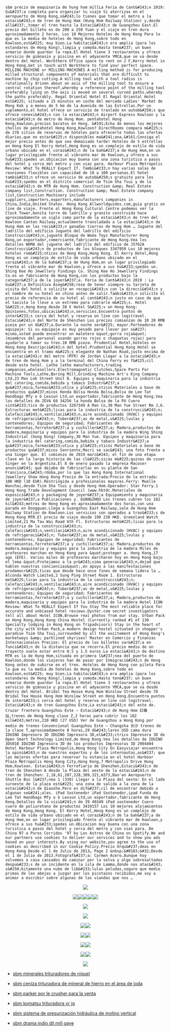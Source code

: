 
```
sbm precio de maquinaria de hung hom millLa Feria de Cant&#243;n 2019: Gu&#237;a completa para organizar tu viaje Si aterrizas en el aeropuerto de Hong Kong,s&#243;lo tienes que tomar el metro a la estaci&#243;n de tren de Hung Hom (Hung Hom Railway Station) y,desde all&#237;,tomar el tren hasta la Estaci&#243;n de Guangzhou East.El precio del billete es de 200 a 250 Yuan y el viaje en tren dura aproximadamente 2 horas. Los 10 Mejores Hoteles de Hong Kong Para lo que es la media de hoteles de Hong Kong,sobre todo en Kowloon,est&#225; muy bien.La habitaci&#243;n era amplia (para los estandares de Hong Kong),limpia y comoda.Hasta ten&#237; un buen armario donde guardar la ropa.El Hotel tiene 3 restaurantes y ofrece servicio de gimnasio y piscina en el adyacente YMCA,que se va desde dentro del Hotel. Workthere Office space to rent on 2 F,Kerry Hotel in Hong Kong.Get in touch with Workthere to find your perfect space. MILLING MACHINE or MILLING MACHINES A milling method is for producing milled structural components of materials that are difficult to machine by chip cutting.A milling tool with a tool radius is rotationally driven about an axis of the milling tool to ensure a central rotation thereof,whereby a reference point of the milling tool preferably lying on the axis is moved on several curved paths,whereby the paths preferably. Regal Oriental Hotel El Regal Oriental Hotel est&#225; situado a 15 minutos en coche del mercado Ladies' Market de Mong Kok y a menos de 5 km de la Avenida de las Estrellas.Por un suplemento,el hotel ofrece un servicio de traslado en autob&#250;s que ofrece conexi&#243;n con la estaci&#243;n Airport Express Kowloon y la estaci&#243;n de metro de Hung Hom. pentahotel Hong Kong,Kowloon,precios baratos en Hong. &#191;Echa de menos los mejores chollos de pentahotel Hong Kong,Kowloon? DirectRooms compara m&#225;s de 278 sitios de reservas de hoteles para ofrecerle todas las ofertas diarias,que no estar&#225;n disponibles ma&#241;ana.&#161;Consiga el mejor precio antes de que sea demasiado tarde! Hoteles de 5 estrellas en Hong Kong El Kerry Hotel,Hong Kong es un complejo de estilo de vida urbano ubicado en el coraz&#243;n de la bah&#237;a de Hung Hom,en un lugar privilegiado frente al vibrante mar de Kowloon,y ofrece a sus hu&#233;spedes un.Ubicacion muy buena con una zona turistica a pasos del hotel y cerca del metro y con vias para. Harbour Plaza Metropolis Review: What To REALLY Expect If. Tambi&#233;n hay varias salas de reuniones flexibles con capacidad de 10 a 100 personas.El hotel tambi&#233;n ofrece un servicio de autob&#250;s gratuito para los hu&#233;spedes en el distrito comercial de Tsim Sha Tsui y de la estaci&#243;n de MTR de Hung Hom. Construction &amp; Real Estate company list,Construction. Construction &amp; Real Estate company list,Construction Machinery include suppliers,importers,exporters,manufacturers companies in China,India,United States. Hong Kong Allworldguides.com,guia gratis on line de viaje. Frente al Hong Kong Cultural Centre podemos ver la Clock Tower,bonita torre de ladrillo y granito construida hace aproximadamente un siglo como parte de la estaci&#243;n de tren del Kowloon Canton Railway,actualmente transladada a la estaci&#243;n de Hung Hom en las reci&#233;n ganadas tierras de Hung Hom … Juguete del ladrillo del edificio Juguete del ladrillo del edificio Construcci&#243;n,juguete Bloque de Woma Toys Manufacturer Hong Kong,un exportador,comerciante,fabricante de Hong Kong.Vea los detalles WOMA del juguete del ladrillo del edificio de J5762A Construcci&#243;n de productos de los bloques 3347959 Los 10 mejores hoteles rom&#225;nticos de Hong Kong,Hong Kong. El Kerry Hotel,Hong Kong es un complejo de estilo de vida urbano ubicado en el coraz&#243;n de la bah&#237;a de Hung Hom,en un lugar privilegiado frente al vibrante mar de Kowloon,y ofrece a sus hu&#233;spedes un. Shing Kee Ho Jewellery Findings Co. Shing Kee Ho Jewellery Findings Co.es un fabricante de Hong Kong,con los productos bajo la categor&#237;a de la joyer&#237;a. Feria de Cant&#243;n 2019 : La Gu&#237;a Definitiva Aseg&#250;rese de tener siempre su tarjeta de visita del hotel o solicite en recepci&#243;n con la direcci&#243;n y el nombre de su hotel en chino antes de salir.Tambi&#233;n solicite el precio de referencia de su hotel al cant&#243;n justo en caso de que el taxista lo lleve a un extremo para cobrarle m&#225;s. Hotel S&#225;v,Hong Kong desde 38 € Hotel S&#225;v en Hong Kong: Opiniones,fotos,ubicaci&#243;n,servicios.Encuentra puntos de inter&#233;s cerca del hotel y reserva on line con logitravel. Estaci&#243;n del Norte de Shenzhen Los precios comienzan de 10 20 RMB pieza por un d&#237;a.Durante la noche ser&#225; mayor.Porteadores de equipaje: Si su equipaje es muy pesado para llevar por s&#237; mismo,usted puede encontrar un maletero &quot;gorra roja&quot; (miembros del personal usando gorros rojos o chaquetas rojas) para ayudarle a tomar su tren.10 RMB pieza. Prudential Hotel,hoteles en Hong Kong Descripci&#243;n del hotel.Prudential Hong Kong Hotel se encuentra en el tramo m&#225;s elegante de Nathan Road,justo encima de la estaci&#243;n del metro (MTR) de Jordan Llegar a la estaci&#243;n de tren de Hung Hom y a la terminal del China Ferry es f&#225;cil desde este hotel. Lathe lathe manufacturers,trading companies,wholesellers.Electromagnetic Clutches,Spare Parts For Machine Tools,Lathe,Boring Mill,Grinding Machine Art's King Company Ltd,23 Man Lok Street Unit B. Equipos y maquinaria para la industria del catering,comida,bebida y tabaco Industr&#237;a qu&#237;mica,farmac&#233;utica y pl&#225;sticos Materiales a base de productos qu&#237;micos Honda Bolsa Honda Bolsa,Bolsa de Lee Tat Handbags Mfy o b Lexsun Ltd,un exportador,fabricante de Hong Kong.Vea los detalles de ZEVA 68 34256 la honda Bolsa de la PU Cuero sint&#233;tico de productos 3267349 A Man Co,30 Man Yue Street Rm J,6. Estructuras met&#225;licas para la industria de la construcci&#243;n; Calefacci&#243;n,ventilaci&#243;n,aire acondicionado (HVAC) y equipos de refrigeraci&#243;n; Tuber&#237;as de metal,v&#225;lvulas y contenedores; Equipos de seguridad; Fabricantes de herramientas,ferreter&#237;a y cuchiller&#237;a; Madera,productos de madera,maquinaria y equipos para la industria de la madera Wing Shing Industrial (hong Kong) Company,30 Man Yue. Equipos y maquinaria para la industria del catering,comida,bebida y tabaco Industr&#237;a qu&#237;mica,farmac&#233;utica y pl&#225;sticos Materiales a base de productos qu&#237;micos Sonriente,Macri se sac&#243; una foto frente a una Singer que. El comienzo de 2019 marc&#243; el fin de una etapa clave en la larga historia de las cl&#225;sicas m&#225;quinas de coser Singer en la Argentina.El 8 de enero pasado la empresa Macoser anunci&#243; que dejaba de fabricarlas en su planta de San Francisco,C&#243;rdoba,por lo que las Hong Kong International Jewellery Show Hong Kong Precio de la entrada:Precio de la entrada: 100 HKD (10 EUR).Restringida a profesionales mayores.Ferry: Muelle Wanchai,desde Tsim Sha Tsui y desde Hung Hom.Operador: Star Ferry.1 Hong Kong Trade Development Council (www.hktdc.Materiales de exposici&#243;n y packaging de joyer&#237;a Equipamiento y maquinaria de joyer&#237;a Publicaciones y. GUANGZHOU Los trenes cubren los 182 kil&#243;metros de Hong Kong en aproximadamente dos horas,con una parada en Dongguan.Llega a Guangzhou East Railway,sale de Hung Hom Railway Station de Kowloon.Los servicios son operados a trav&#233;s de Hong Kong MTR.El precio de viaje desde 190 230 HKD. Greenland Watch Limited,21 Ma Tau Wai Road 6th Fl. Estructuras met&#225;licas para la industria de la construcci&#243;n; Calefacci&#243;n,ventilaci&#243;n,aire acondicionado (HVAC) y equipos de refrigeraci&#243;n; Tuber&#237;as de metal,v&#225;lvulas y contenedores; Equipos de seguridad; Fabricantes de herramientas,ferreter&#237;a y cuchiller&#237;a; Madera,productos de madera,maquinaria y equipos para la industria de la madera Miles de profesores marchan en Hong Kong para &quot;proteger a. Hong Kong,17 ago (EFE). Varios miles de profesores marcharon hoy en Hong Kong bajo el lema &quot;Protejamos a la pr&#243;xima generaci&#243;n,dejad que hablen nuestras conciencias&quot;,en apoyo a las manifestaciones prodemocr&#225;ticas que desde hace once fines de semana lidera la … Alconda Watch Limited,2 Sung Ping Street Room 1. Estructuras met&#225;licas para la industria de la construcci&#243;n; Calefacci&#243;n,ventilaci&#243;n,aire acondicionado (HVAC) y equipos de refrigeraci&#243;n; Tuber&#237;as de metal,v&#225;lvulas y contenedores; Equipos de seguridad; Fabricantes de herramientas,ferreter&#237;a y cuchiller&#237;a; Madera,productos de madera,maquinaria y equipos para la industria de la madera Hotel ICON Review: What To REALLY Expect If You Stay The most reliable place for accurate and unbiased hotel reviews.Oyster.com secret investigators tell all about Hotel ICON.Browse real photos from our stay. Urban Pack en Hong Kong,Hong Kong China Hostel (Currently ranked #1 of 130 Specialty lodging in Hong Kong on Tripadvisors) Stay in the heart of the city with Urban Pack,a modern design hostel situated in shopper's paradise Tsim Sha Tsui,surrounded by all the excitement of Hong Kong's marketways &amp; parklined skyrises! Master en Comercio y Finanzas Internacionales Precios: El precio de los billetes var&#237;a en funci&#243;n de la distancia que se recorra.El precio medio de un trayecto suele estar entre 0.5 y 1.5 euros.La estaci&#243;n de destino MTR es la de Hung Hom,situada en primera l&#237;nea del puerto de Kowloon,donde los viajeros han de pasar por Inmigraci&#243;n de Hong Kong antes de subirse en el tren. Hoteles de Hong Kong con pileta Para lo que es la media de hoteles de Hong Kong,sobre todo en Kowloon,est&#225; muy bien.La habitaci&#243;n era amplia (para los estandares de Hong Kong),limpia y comoda.Hasta ten&#237; un buen armario donde guardar la ropa.El Hotel tiene 3 restaurantes y ofrece servicio de gimnasio y piscina en el adyacente YMCA,que se va desde dentro del Hotel. Bridal Tea House Hung Hom Winslow Street desde 78 Bridal Tea House Hung Hom Winslow Street en Hong Kong.Encuentra puntos de inter&#233;s cerca del hotel y reserva on line con logitravel. Estaci&#243;n de tren Guangzhou Este,La estaci&#243;n del este de. Cruzar frontera Guangzhou Este — Estaci&#243;n de Hung Hom 红磡站,trenes de Hong Kong clase Z,2 horas para cubrir los 182 kil&#243;metros,210 HKD (27 USD) Ver de Guangzhou a Hong Kong por medio de trenes Convencional Guangzhou Este — Changsha 长沙 trenes de la clase T,aproximadamente 8 horas,29 d&#243;lares USD cama dura IDUINO Impresora 3D IDUINO Impresora 3D,el&#233;ctrico Impresora 3D de Open Smart Technology Limited,de Hong Kong.Vea los detalles de IDUINO 3DS010 IDUINO Impresora 3D de los productos Impresoras 3D 2984404 Hotel Harbour Plaza Metropolis,Hong Kong City En Easyviajar encuentra la opini&#243;n de nuestros expertos y de los internautas,as&#237; que las mejores ofertas para reservar tu estancia en el hotel Harbour Plaza Metropolis Hong Kong City,Hong Kong,7 Metropolis Drive Hung Hom,Kowloon. Estaci&#243;n Ferrofiaria de Shenzhen,Estaci&#243;n de tren de Shenzhen A desde la Plaza del oeste de la estaci&#243;n de tren de Shenzhen: 2,18,61,207,228,309,321,m373,Bao'an Aeropuerto Shuttle Bus l&#237;nea 1 (330) Llegar a la Plaza del oeste: En el lado suroeste de la plaza est&#225; una zona de salida a la zona de la estaci&#243;n de Qiaoshe.Pero es dif&#237;cil de encontrar debido a algunas se&#241;ales. iPad Sostenedor iPad Sostenedor,ipad Funda de Lee Tat Handbags Mfy o b Lexsun Ltd,un exportador,fabricante de Hong Kong.Detalles de la visi&#243;n de 39 40349 iPad sostenedor Cuero cuero de poliuretano de productos 3419157 Los 10 mejores alojamientos de Hong Kong,Hong Kong. El Kerry Hotel,Hong Kong es un complejo de estilo de vida urbano ubicado en el coraz&#243;n de la bah&#237;a de Hung Hom,en un lugar privilegiado frente al vibrante mar de Kowloon,y ofrece a sus hu&#233;spedes un.Ubicacion muy buena con una zona turistica a pasos del hotel y cerca del metro y con vias para. De China 97 a Puros Corridos '97 by Los Astros de China on Spotify.We and our partners use cookies to deliver our services and to show you ads based on your interests.By using our website,you agree to the use of cookies as described in our Cookie Policy.Precio Orqu&#237;deas en Hong Kong Desde el 1 de Julio de 2013… Page 2 &nbsp;&#0183;&#32;Desde el 1 de Julio de 2013.Fotograf&#237;a: Carmen Acero.Aunque hoy volvemos a casa cansados de caminar por la selva y algo sobresaltados despu&#233;s de un incidente en la isla de Lamma,donde nos atac&#243; s&#250;bitamente una nube de lib&#233;lulas peludas,seguro que medio primas de las abejas a juzgar por los picotazos recibidos,me voy a animar a escribir sobre algunas de las viandas que nos … 
```

<div align="center">

<a href="https://es-crusher.shibang-china.com/github&k=sbm+precio+de+maquinaria+de+hung+hom+mill"><img src="https://static.shibang-china.com/es/crusher/logo.jpg"></a>

<a href="https://es-crusher.shibang-china.com/github&k=sbm+precio+de+maquinaria+de+hung+hom+mill"><img src="https://static.shibang-china.com/es/crusher/index.jpg"></a><a href="https://es-crusher.shibang-china.com/material.htmlgithub&k=sbm+precio+de+maquinaria+de+hung+hom+mill"><img src="https://static.shibang-china.com/es/crusher/material.jpg"></a><a href="https://es-crusher.shibang-china.com/application.htmlgithub&k=sbm+precio+de+maquinaria+de+hung+hom+mill"><img src="https://static.shibang-china.com/es/crusher/application.jpg"></a><a href="https://es-crusher.shibang-china.com/aboutus.htmlgithub&k=sbm+precio+de+maquinaria+de+hung+hom+mill"><img src="https://static.shibang-china.com/es/crusher/aboutus.jpg"></a><a href="https://es-crusher.shibang-china.com/contact.htmlgithub&k=sbm+precio+de+maquinaria+de+hung+hom+mill"><img src="https://static.shibang-china.com/es/crusher/contact.jpg"></a>

<a href="https://es-crusher.shibang-china.com/github&k=sbm+precio+de+maquinaria+de+hung+hom+mill"><img src="https://static.shibang-china.com/es/crusher/banner.jpg"></a>

<a href="https://swt.shibang-china.com/github&k=sbm+precio+de+maquinaria+de+hung+hom+mill"><img src="https://static.shibang-china.com/es/crusher/text.jpg"></a>

<a href="https://swt.shibang-china.com/github&k=sbm+precio+de+maquinaria+de+hung+hom+mill"><img src="https://static.shibang-china.com/es/crusher/chat.jpg"></a><a href="https://es-crusher.shibang-china.com/contact.htmlgithub&k=sbm+precio+de+maquinaria+de+hung+hom+mill"><img src="https://static.shibang-china.com/es/crusher/message.jpg"></a>

<a href="https://es-crusher.shibang-china.com/products/pe.htmlgithub&k=sbm+precio+de+maquinaria+de+hung+hom+mill"><img src="https://static.shibang-china.com/es/crusher/pe.jpg"></a><a href="https://es-crusher.shibang-china.com/products/pf.htmlgithub&k=sbm+precio+de+maquinaria+de+hung+hom+mill"><img src="https://static.shibang-china.com/es/crusher/pf.jpg"></a>

<a href="https://es-crusher.shibang-china.com/products/hpt.htmlgithub&k=sbm+precio+de+maquinaria+de+hung+hom+mill"><img src="https://static.shibang-china.com/es/crusher/hpt.jpg"></a><a href="https://es-crusher.shibang-china.com/products/vsi.htmlgithub&k=sbm+precio+de+maquinaria+de+hung+hom+mill"><img src="https://static.shibang-china.com/es/crusher/vsi.jpg"></a>

<a href="https://es-crusher.shibang-china.com/products/klv.htmlgithub&k=sbm+precio+de+maquinaria+de+hung+hom+mill"><img src="https://static.shibang-china.com/es/crusher/klv.jpg"></a><a href="https://es-crusher.shibang-china.com/products/portable.htmlgithub&k=sbm+precio+de+maquinaria+de+hung+hom+mill"><img src="https://static.shibang-china.com/es/crusher/portable.jpg"></a>

<a href="https://swt.shibang-china.com/github&k=sbm+precio+de+maquinaria+de+hung+hom+mill"><img src="https://static.shibang-china.com/es/crusher/case.jpg"></a>

</div>


* [sbm minerales trituradores de níquel](sbm%20minerales%20trituradores%20de%20n%C3%ADquel.md)

* [sbm ceniza trituradora de mineral de hierro en el área de joda](sbm%20ceniza%20trituradora%20de%20mineral%20de%20hierro%20en%20el%20%C3%A1rea%20de%20joda.md)

* [sbm parker por le crusher para la venta](sbm%20parker%20por%20le%20crusher%20para%20la%20venta.md)

* [sbm komatsu trituradora vr jg](sbm%20komatsu%20trituradora%20vr%20jg.md)

* [sbm sistema de presurización hidráulica de molino vertical](sbm%20sistema%20de%20presurizaci%C3%B3n%20hidr%C3%A1ulica%20de%20molino%20vertical.md)

* [sbm drama indio dil mill gaye](sbm%20drama%20indio%20dil%20mill%20gaye.md)